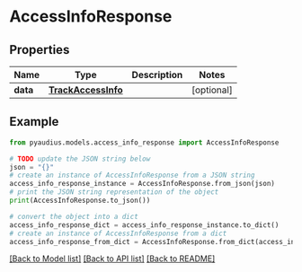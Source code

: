 # AccessInfoResponse


## Properties

Name | Type | Description | Notes
------------ | ------------- | ------------- | -------------
**data** | [**TrackAccessInfo**](TrackAccessInfo.md) |  | [optional] 

## Example

```python
from pyaudius.models.access_info_response import AccessInfoResponse

# TODO update the JSON string below
json = "{}"
# create an instance of AccessInfoResponse from a JSON string
access_info_response_instance = AccessInfoResponse.from_json(json)
# print the JSON string representation of the object
print(AccessInfoResponse.to_json())

# convert the object into a dict
access_info_response_dict = access_info_response_instance.to_dict()
# create an instance of AccessInfoResponse from a dict
access_info_response_from_dict = AccessInfoResponse.from_dict(access_info_response_dict)
```
[[Back to Model list]](../README.md#documentation-for-models) [[Back to API list]](../README.md#documentation-for-api-endpoints) [[Back to README]](../README.md)


